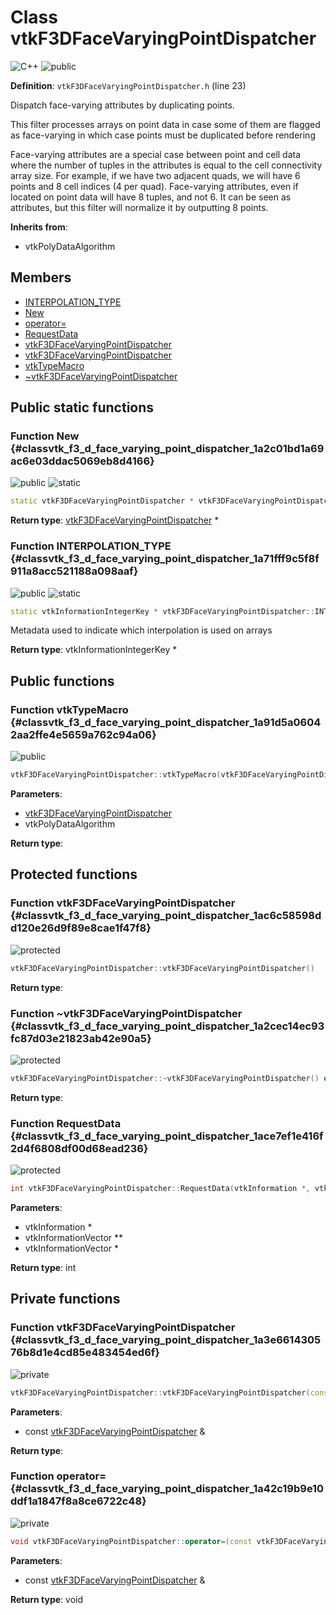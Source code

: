 # Class vtkF3DFaceVaryingPointDispatcher

![][C++]
![][public]

**Definition**: `vtkF3DFaceVaryingPointDispatcher.h` (line 23)

Dispatch face-varying attributes by duplicating points.

This filter processes arrays on point data in case some of them are flagged as face-varying in which case points must be duplicated before rendering





Face-varying attributes are a special case between point and cell data where the number of tuples in the attributes is equal to the cell connectivity array size. For example, if we have two adjacent quads, we will have 6 points and 8 cell indices (4 per quad). Face-varying attributes, even if located on point data will have 8 tuples, and not 6. It can be seen as attributes, but this filter will normalize it by outputting 8 points.

**Inherits from**:

* vtkPolyDataAlgorithm

## Members

* [INTERPOLATION\_TYPE](classvtk_f3_d_face_varying_point_dispatcher.md#classvtk_f3_d_face_varying_point_dispatcher_1a71fff9c5f8f911a8acc521188a098aaf)
* [New](classvtk_f3_d_face_varying_point_dispatcher.md#classvtk_f3_d_face_varying_point_dispatcher_1a2c01bd1a69ac6e03ddac5069eb8d4166)
* [operator=](classvtk_f3_d_face_varying_point_dispatcher.md#classvtk_f3_d_face_varying_point_dispatcher_1a42c19b9e10ddf1a1847f8a8ce6722c48)
* [RequestData](classvtk_f3_d_face_varying_point_dispatcher.md#classvtk_f3_d_face_varying_point_dispatcher_1ace7ef1e416f2d4f6808df00d68ead236)
* [vtkF3DFaceVaryingPointDispatcher](classvtk_f3_d_face_varying_point_dispatcher.md#classvtk_f3_d_face_varying_point_dispatcher_1ac6c58598dd120e26d9f89e8cae1f47f8)
* [vtkF3DFaceVaryingPointDispatcher](classvtk_f3_d_face_varying_point_dispatcher.md#classvtk_f3_d_face_varying_point_dispatcher_1a3e661430576b8d1e4cd85e483454ed6f)
* [vtkTypeMacro](classvtk_f3_d_face_varying_point_dispatcher.md#classvtk_f3_d_face_varying_point_dispatcher_1a91d5a06042aa2ffe4e5659a762c94a06)
* [~vtkF3DFaceVaryingPointDispatcher](classvtk_f3_d_face_varying_point_dispatcher.md#classvtk_f3_d_face_varying_point_dispatcher_1a2cec14ec93fc87d03e21823ab42e90a5)

## Public static functions

### Function New {#classvtk_f3_d_face_varying_point_dispatcher_1a2c01bd1a69ac6e03ddac5069eb8d4166}

![][public]
![][static]


```cpp
static vtkF3DFaceVaryingPointDispatcher * vtkF3DFaceVaryingPointDispatcher::New()
```








**Return type**: [vtkF3DFaceVaryingPointDispatcher](classvtk_f3_d_face_varying_point_dispatcher.md) *



### Function INTERPOLATION\_TYPE {#classvtk_f3_d_face_varying_point_dispatcher_1a71fff9c5f8f911a8acc521188a098aaf}

![][public]
![][static]


```cpp
static vtkInformationIntegerKey * vtkF3DFaceVaryingPointDispatcher::INTERPOLATION_TYPE()
```




Metadata used to indicate which interpolation is used on arrays



**Return type**: vtkInformationIntegerKey *



## Public functions

### Function vtkTypeMacro {#classvtk_f3_d_face_varying_point_dispatcher_1a91d5a06042aa2ffe4e5659a762c94a06}

![][public]


```cpp
vtkF3DFaceVaryingPointDispatcher::vtkTypeMacro(vtkF3DFaceVaryingPointDispatcher, vtkPolyDataAlgorithm)
```








**Parameters**:

* [vtkF3DFaceVaryingPointDispatcher](classvtk_f3_d_face_varying_point_dispatcher.md)
* vtkPolyDataAlgorithm

**Return type**: 



## Protected functions

### Function vtkF3DFaceVaryingPointDispatcher {#classvtk_f3_d_face_varying_point_dispatcher_1ac6c58598dd120e26d9f89e8cae1f47f8}

![][protected]


```cpp
vtkF3DFaceVaryingPointDispatcher::vtkF3DFaceVaryingPointDispatcher()
```








**Return type**: 



### Function ~vtkF3DFaceVaryingPointDispatcher {#classvtk_f3_d_face_varying_point_dispatcher_1a2cec14ec93fc87d03e21823ab42e90a5}

![][protected]


```cpp
vtkF3DFaceVaryingPointDispatcher::~vtkF3DFaceVaryingPointDispatcher() override
```








**Return type**: 



### Function RequestData {#classvtk_f3_d_face_varying_point_dispatcher_1ace7ef1e416f2d4f6808df00d68ead236}

![][protected]


```cpp
int vtkF3DFaceVaryingPointDispatcher::RequestData(vtkInformation *, vtkInformationVector **, vtkInformationVector *) override
```








**Parameters**:

* vtkInformation *
* vtkInformationVector **
* vtkInformationVector *

**Return type**: int



## Private functions

### Function vtkF3DFaceVaryingPointDispatcher {#classvtk_f3_d_face_varying_point_dispatcher_1a3e661430576b8d1e4cd85e483454ed6f}

![][private]


```cpp
vtkF3DFaceVaryingPointDispatcher::vtkF3DFaceVaryingPointDispatcher(const vtkF3DFaceVaryingPointDispatcher &)=delete
```








**Parameters**:

* const [vtkF3DFaceVaryingPointDispatcher](classvtk_f3_d_face_varying_point_dispatcher.md) &

**Return type**: 



### Function operator= {#classvtk_f3_d_face_varying_point_dispatcher_1a42c19b9e10ddf1a1847f8a8ce6722c48}

![][private]


```cpp
void vtkF3DFaceVaryingPointDispatcher::operator=(const vtkF3DFaceVaryingPointDispatcher &)=delete
```








**Parameters**:

* const [vtkF3DFaceVaryingPointDispatcher](classvtk_f3_d_face_varying_point_dispatcher.md) &

**Return type**: void





[public]: https://img.shields.io/badge/-public-brightgreen (public)
[static]: https://img.shields.io/badge/-static-lightgrey (static)
[protected]: https://img.shields.io/badge/-protected-yellow (protected)
[private]: https://img.shields.io/badge/-private-red (private)
[C++]: https://img.shields.io/badge/language-C%2B%2B-blue (C++)